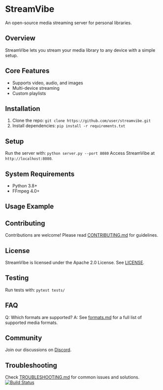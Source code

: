 # StreamVibe
An open-source media streaming server for personal libraries.
## Overview
StreamVibe lets you stream your media library to any device with a simple setup.
## Core Features
- Supports video, audio, and images
- Multi-device streaming
- Custom playlists
## Installation
1. Clone the repo: `git clone https://github.com/user/streamvibe.git`
2. Install dependencies: `pip install -r requirements.txt`
## Setup
Run the server with: `python server.py --port 8080`
Access StreamVibe at `http://localhost:8080`.
## System Requirements
- Python 3.8+
- FFmpeg 4.0+
## Usage Example

## Contributing
Contributions are welcome! Please read [CONTRIBUTING.md](CONTRIBUTING.md) for guidelines.
## License
StreamVibe is licensed under the Apache 2.0 License. See [LICENSE](LICENSE).
## Testing
Run tests with: `pytest tests/`
## FAQ
Q: Which formats are supported?
A: See [formats.md](docs/formats.md) for a full list of supported media formats.
## Community
Join our discussions on [Discord](https://discord.gg/streamvibe).
## Troubleshooting
Check [TROUBLESHOOTING.md](docs/TROUBLESHOOTING.md) for common issues and solutions.
[![Build Status](https://github.com/user/streamvibe/workflows/build/badge.svg)](https://github.com/user/streamvibe/actions)
